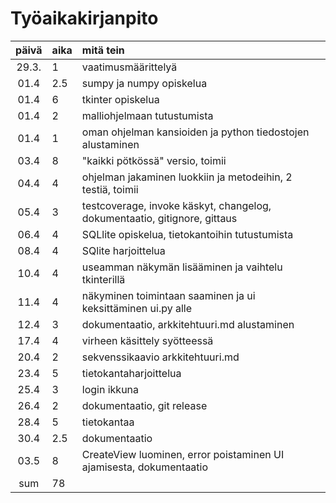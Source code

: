 # Työaikakirjanpito

| päivä | aika | mitä tein  |
| :----:|:-----| :-----|
| 29.3. | 1    | vaatimusmäärittelyä |
| 01.4	| 2.5  | sumpy ja numpy opiskelua |
| 01.4	| 6    | tkinter opiskelua |
| 01.4	| 2    | malliohjelmaan tutustumista |
| 01.4	| 1    | oman ohjelman kansioiden ja python tiedostojen alustaminen |
| 03.4	| 8    | "kaikki pötkössä" versio, toimii |
| 04.4  | 4    | ohjelman jakaminen luokkiin ja metodeihin, 2 testiä, toimii |
| 05.4  | 3    | testcoverage, invoke käskyt, changelog, dokumentaatio, gitignore, gittaus
| 06.4	| 4    | SQLlite opiskelua, tietokantoihin tutustumista
| 08.4  | 4    | SQlite harjoittelua
| 10.4  | 4    | useamman näkymän lisääminen ja vaihtelu tkinterillä
| 11.4	| 4    | näkyminen toimintaan saaminen ja ui keksittäminen ui.py alle
| 12.4  | 3    | dokumentaatio, arkkitehtuuri.md alustaminen
| 17.4  | 4    | virheen käsittely syötteessä
| 20.4  | 2    | sekvenssikaavio arkkitehtuuri.md
| 23.4  | 5    | tietokantaharjoittelua
| 25.4  | 3    | login ikkuna
| 26.4  | 2    | dokumentaatio, git release
| 28.4  | 5    | tietokantaa
| 30.4  | 2.5  | dokumentaatio
| 03.5  | 8    | CreateView luominen, error poistaminen UI ajamisesta, dokumentaatio
| sum	| 78   |

